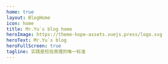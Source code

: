 ```yaml
---
home: true
layout: BlogHome
icon: home
title: Mr.Yu`s blog home
heroImage: https://theme-hope-assets.vuejs.press/logo.svg
heroText: Mr.Yu`s blog
heroFullScreen: true
tagline: 实践是检验真理的唯一标准
---
```


<!-- 这是一个博客主页的案例。

要使用此布局，你应该在页面前端设置 `layout: BlogHome` 和 `home: true`。

相关配置文档请见 [博客主页](https://theme-hope.vuejs.press/zh/guide/blog/home/)。 -->
